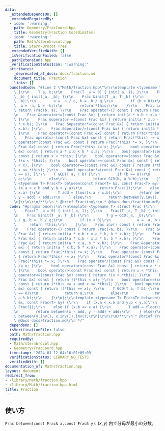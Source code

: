 ```yaml
---
data:
  _extendedDependsOn: []
  _extendedRequiredBy:
  - icon: ':warning:'
    path: Geometry/FracCoord.hpp
    title: Geometry(Fraction Coordinates)
  - icon: ':warning:'
    path: Math/sternbrocot.hpp
    title: Stern-Brocot Tree
  _extendedVerifiedWith: []
  _isVerificationFailed: false
  _pathExtension: hpp
  _verificationStatusIcon: ':warning:'
  attributes:
    _deprecated_at_docs: docs/fraction.md
    document_title: Fraction
    links: []
  bundledCode: "#line 2 \"Math/fraction.hpp\"\n\r\ntemplate <typename T> struct Frac\
    \ {\r\n    T a, b;\r\n    Frac(T _a = 0) { init(_a, 1); }\r\n    Frac(T _a, T\
    \ _b) { init(_a, _b); }\r\n    Frac &init(T _a, T _b) {\r\n        T g = GCD(_a,\
    \ _b);\r\n        a = _a / g, b = _b / g;\r\n        if (b < 0)\r\n          \
    \  a = -a, b = -b;\r\n        return *this;\r\n    }\r\n    Frac inv() const {\
    \ return Frac(b, a); }\r\n    Frac operator-() const { return Frac(-a, b); }\r\
    \n    Frac &operator+=(const Frac &x) { return init(a * x.b + x.a * b, b * x.b);\
    \ }\r\n    Frac &operator-=(const Frac &x) { return init(a * x.b - x.a * b, b\
    \ * x.b); }\r\n    Frac &operator*=(const Frac &x) { return init(a * x.a, b *\
    \ x.b); }\r\n    Frac &operator/=(const Frac &x) { return init(a * x.b, b * x.a);\
    \ }\r\n    Frac operator+(const Frac &x) const { return Frac(*this) += x; }\r\n\
    \    Frac operator-(const Frac &x) const { return Frac(*this) -= x; }\r\n    Frac\
    \ operator*(const Frac &x) const { return Frac(*this) *= x; }\r\n    Frac operator/(const\
    \ Frac &x) const { return Frac(*this) /= x; }\r\n    bool operator<(const Frac\
    \ &x) const { return a * x.b < b * x.a; }\r\n    bool operator>(const Frac &x)\
    \ const { return x < *this; }\r\n    bool operator<=(const Frac &x) const { return\
    \ !(x < *this); }\r\n    bool operator>=(const Frac &x) const { return !(*this\
    \ < x); }\r\n    bool operator==(const Frac &x) const { return (*this <= x and\
    \ x <= *this); }\r\n    bool operator!=(const Frac &x) const { return !(*this\
    \ == x); }\r\n    T GCD(T a, T b) {\r\n        if (b == 0)\r\n            return\
    \ a;\r\n        else\r\n            return GCD(b, a % b);\r\n    }\r\n};\r\ntemplate\
    \ <typename T> Frac<T> between(const Frac<T> &x, const Frac<T> &y) {\r\n    if\
    \ (x.a < x.b and y.b < y.a)\r\n        return Frac(1);\r\n    else if (x.b <=\
    \ x.a) {\r\n        T add = floor(x.a / x.b);\r\n        return between(x - add,\
    \ y - add) + add;\r\n    } else\r\n        return between(y.inv(), x.inv()).inv();\r\
    \n}\r\n\r\n/**\r\n * @brief Fraction\r\n * @docs docs/fraction.md\r\n */\n"
  code: "#pragma once\r\n\r\ntemplate <typename T> struct Frac {\r\n    T a, b;\r\n\
    \    Frac(T _a = 0) { init(_a, 1); }\r\n    Frac(T _a, T _b) { init(_a, _b); }\r\
    \n    Frac &init(T _a, T _b) {\r\n        T g = GCD(_a, _b);\r\n        a = _a\
    \ / g, b = _b / g;\r\n        if (b < 0)\r\n            a = -a, b = -b;\r\n  \
    \      return *this;\r\n    }\r\n    Frac inv() const { return Frac(b, a); }\r\
    \n    Frac operator-() const { return Frac(-a, b); }\r\n    Frac &operator+=(const\
    \ Frac &x) { return init(a * x.b + x.a * b, b * x.b); }\r\n    Frac &operator-=(const\
    \ Frac &x) { return init(a * x.b - x.a * b, b * x.b); }\r\n    Frac &operator*=(const\
    \ Frac &x) { return init(a * x.a, b * x.b); }\r\n    Frac &operator/=(const Frac\
    \ &x) { return init(a * x.b, b * x.a); }\r\n    Frac operator+(const Frac &x)\
    \ const { return Frac(*this) += x; }\r\n    Frac operator-(const Frac &x) const\
    \ { return Frac(*this) -= x; }\r\n    Frac operator*(const Frac &x) const { return\
    \ Frac(*this) *= x; }\r\n    Frac operator/(const Frac &x) const { return Frac(*this)\
    \ /= x; }\r\n    bool operator<(const Frac &x) const { return a * x.b < b * x.a;\
    \ }\r\n    bool operator>(const Frac &x) const { return x < *this; }\r\n    bool\
    \ operator<=(const Frac &x) const { return !(x < *this); }\r\n    bool operator>=(const\
    \ Frac &x) const { return !(*this < x); }\r\n    bool operator==(const Frac &x)\
    \ const { return (*this <= x and x <= *this); }\r\n    bool operator!=(const Frac\
    \ &x) const { return !(*this == x); }\r\n    T GCD(T a, T b) {\r\n        if (b\
    \ == 0)\r\n            return a;\r\n        else\r\n            return GCD(b,\
    \ a % b);\r\n    }\r\n};\r\ntemplate <typename T> Frac<T> between(const Frac<T>\
    \ &x, const Frac<T> &y) {\r\n    if (x.a < x.b and y.b < y.a)\r\n        return\
    \ Frac(1);\r\n    else if (x.b <= x.a) {\r\n        T add = floor(x.a / x.b);\r\
    \n        return between(x - add, y - add) + add;\r\n    } else\r\n        return\
    \ between(y.inv(), x.inv()).inv();\r\n}\r\n\r\n/**\r\n * @brief Fraction\r\n *\
    \ @docs docs/fraction.md\r\n */"
  dependsOn: []
  isVerificationFile: false
  path: Math/fraction.hpp
  requiredBy:
  - Math/sternbrocot.hpp
  - Geometry/FracCoord.hpp
  timestamp: '2024-01-12 04:16:01+09:00'
  verificationStatus: LIBRARY_NO_TESTS
  verifiedWith: []
documentation_of: Math/fraction.hpp
layout: document
redirect_from:
- /library/Math/fraction.hpp
- /library/Math/fraction.hpp.html
title: Fraction
---
```

## 使い方

`Frac between(const Frac& x,const Frac& y)`: $(x,y)$ 内で分母が最小の分数。